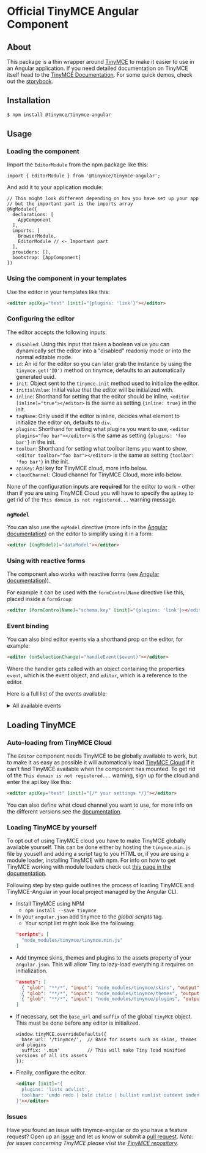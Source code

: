 # Official TinyMCE Angular Component

## About

This package is a thin wrapper around [TinyMCE](https://github.com/tinymce/tinymce) to make it easier to use in an Angular application. If you need detailed documentation on TinyMCE itself head to the [TinyMCE Documentation](https://www.tiny.cloud/docs/).
For some quick demos, check out the [storybook](https://tinymce.github.io/tinymce-angular/).

## Installation

```sh
$ npm install @tinymce/tinymce-angular
```

## Usage

### Loading the component

Import the `EditorModule` from the npm package like this:

```tsx
import { EditorModule } from '@tinymce/tinymce-angular';
```
And add it to your application module:

```tsx
// This might look different depending on how you have set up your app
// but the important part is the imports array
@NgModule({
  declarations: [
    AppComponent
  ],
  imports: [
    BrowserModule,
    EditorModule // <- Important part
  ],
  providers: [],
  bootstrap: [AppComponent]
})
```

### Using the component in your templates

Use the editor in your templates like this:

```html
<editor apiKey="test" [init]="{plugins: 'link'}"></editor>
```

### Configuring the editor

The editor accepts the following inputs:
* `disabled`: Using this input that takes a boolean value you can dynamically set the editor into a "disabled" readonly mode or into the normal editable mode.
* `id`: An id for the editor so you can later grab the instance by using the `tinymce.get('ID')` method on tinymce, defaults to an automatically generated uuid.
* `init`: Object sent to the `tinymce.init` method used to initialize the editor.
* `initialValue`: Initial value that the editor will be initialized with.
* `inline`: Shorthand for setting that the editor should be inline, `<editor [inline]="true"></editor>` is the same as setting `{inline: true}` in the init.
* `tagName`: Only used if the editor is inline, decides what element to initialize the editor on, defaults to `div`.
* `plugins`: Shorthand for setting what plugins you want to use, `<editor plugins="foo bar"></editor>` is the same as setting `{plugins: 'foo bar'}` in the init.
* `toolbar`: Shorthand for setting what toolbar items you want to show, `<editor toolbar="foo bar"></editor>` is the same as setting `{toolbar: 'foo bar'}` in the init.
* `apiKey`: Api key for TinyMCE cloud, more info below.
* `cloudChannel`: Cloud channel for TinyMCE Cloud, more info below.

None of the configuration inputs are **required** for the editor to work - other than if you are using TinyMCE Cloud you will have to specify the `apiKey` to get rid of the `This domain is not registered...` warning message.

### `ngModel`

You can also use the `ngModel` directive (more info in the [Angular documentation](https://angular.io/api/forms/NgModel)) on the editor to simplify using it in a form:

```html
<editor [(ngModel)]="dataModel"></editor>
```

### Using with reactive forms

The component also works with reactive forms (see [Angular documentation](https://angular.io/guide/reactive-forms))).

For example it can be used with the `formControlName` directive like this, placed inside a `formGroup`:

```html
<editor [formControlName]="schema.key" [init]="{plugins: 'link'}></editor>
```

### Event binding

You can also bind editor events via a shorthand prop on the editor, for example:
```html
<editor (onSelectionChange)="handleEvent($event)"></editor>
```
Where the handler gets called with an object containing the properties `event`, which is the event object, and `editor`, which is a reference to the editor.

Here is a full list of the events available:
<details>
<summary>All available events</summary>

* `onActivate`
* `onAddUndo`
* `onBeforeAddUndo`
* `onBeforeExecCommand`
* `onBeforeGetContent`
* `onBeforeRenderUI`
* `onBeforeSetContent`
* `onBeforePaste`
* `onBlur`
* `onChange`
* `onClearUndos`
* `onClick`
* `onContextMenu`
* `onCopy`
* `onCut`
* `onDblclick`
* `onDeactivate`
* `onDirty`
* `onDrag`
* `onDragDrop`
* `onDragEnd`
* `onDragGesture`
* `onDragOver`
* `onDrop`
* `onExecCommand`
* `onFocus`
* `onFocusIn`
* `onFocusOut`
* `onGetContent`
* `onHide`
* `onInit`
* `onKeyDown`
* `onKeyPress`
* `onKeyUp`
* `onLoadContent`
* `onMouseDown`
* `onMouseEnter`
* `onMouseLeave`
* `onMouseMove`
* `onMouseOut`
* `onMouseOver`
* `onMouseUp`
* `onNodeChange`
* `onObjectResizeStart`
* `onObjectResized`
* `onObjectSelected`
* `onPaste`
* `onPostProcess`
* `onPostRender`
* `onPreProcess`
* `onProgressState`
* `onRedo`
* `onRemove`
* `onReset`
* `onSaveContent`
* `onSelectionChange`
* `onSetAttrib`
* `onSetContent`
* `onShow`
* `onSubmit`
* `onUndo`
* `onVisualAid`
</details>

## Loading TinyMCE
### Auto-loading from TinyMCE Cloud
The `Editor` component needs TinyMCE to be globally available to work, but to make it as easy as possible it will automatically load [TinyMCE Cloud](https://www.tiny.cloud/docs/cloud-deployment-guide/) if it can't find TinyMCE available when the component has mounted. To get rid of the `This domain is not registered...` warning, sign up for the cloud and enter the api key like this:

```html
<editor apiKey="test" [init]="{/* your settings */}"></editor>
```

You can also define what cloud channel you want to use, for more info on the different versions see the [documentation](https://www.tiny.cloud/docs/cloud-deployment-guide/editor-plugin-version/#devtestingandstablereleases).

### Loading TinyMCE by yourself

To opt out of using TinyMCE cloud you have to make TinyMCE globally available yourself. This can be done either by hosting the `tinymce.min.js` file by youself and adding a script tag to you HTML or, if you are using a module loader, installing TinyMCE with npm. For info on how to get TinyMCE working with module loaders check out [this page in the documentation](https://www.tinymce.com/docs/advanced/usage-with-module-loaders/).

Following step by step guide outlines the process of loading TinyMCE and TinyMCE-Angular in your local project managed by the Angular CLI.

* Install TinyMCE using NPM
  * `npm install --save tinymce`
* In your `angular.json` add tinymce to the *global scripts* tag.
  * Your script list might look like the following:
  ```json
  "scripts": [
    "node_modules/tinymce/tinymce.min.js"
  ]
  ```
* Add tinymce skins, themes and plugins to the assets property of your `angular.json`. This will allow Tiny to lazy-load everything it requires on initialization.
  ```json
  "assets": [
    { "glob": "**/*", "input": "node_modules/tinymce/skins", "output": "/tinymce/skins/" },
    { "glob": "**/*", "input": "node_modules/tinymce/themes", "output": "/tinymce/themes/" },
    { "glob": "**/*", "input": "node_modules/tinymce/plugins", "output": "/tinymce/plugins/" }
  ]
  ```
* If necessary, set the `base_url` and `suffix` of the global `tinyMCE` object. This must be done before any editor is initialized.
  ```
  window.tinyMCE.overrideDefaults({
    base_url: '/tinymce/',  // Base for assets such as skins, themes and plugins
    suffix: '.min'          // This will make Tiny load minified versions of all its assets
  });
  ```
* Finally, configure the editor.
  ```html
  <editor [init]="{
    plugins: 'lists advlist',
    toolbar: 'undo redo | bold italic | bullist numlist outdent indent'
  }"></editor>
  ```

### Issues

Have you found an issue with tinymce-angular or do you have a feature request? Open up an [issue](https://github.com/tinymce/tinymce-angular/issues) and let us know or submit a [pull request](https://github.com/tinymce/tinymce-angular/pulls). *Note: for issues concerning TinyMCE please visit the [TinyMCE repository](https://github.com/tinymce/tinymce).*